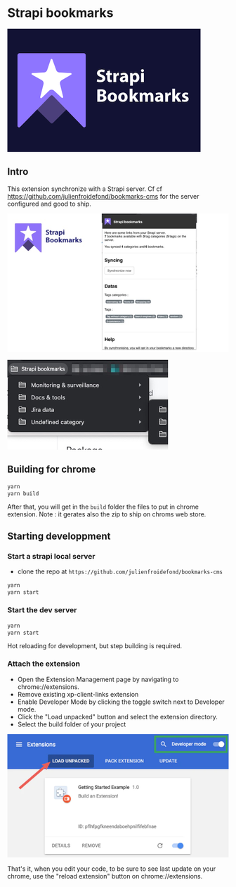 # Strapi bookmarks

![screenshot](./src/img/ChromeStore/Strapi-Bookmarks-Extension-DarkBlue.png)

## Intro

This extension synchronize with a Strapi server. Cf cf https://github.com/julienfroidefond/bookmarks-cms for the server configured and good to ship.

![screenshot](./src/img/ChromeStore/screenshot.jpg)

![screenshot](./src/img/screenshot.jpg)

## Building for chrome

```
yarn
yarn build
```

After that, you will get in the `build` folder the files to put in chrome extension. Note : it gerates also the zip to ship on chroms web store.

## Starting developpment

### Start a strapi local server

- clone the repo at `https://github.com/julienfroidefond/bookmarks-cms`

```
yarn
yarn start
```

### Start the dev server

```
yarn
yarn start
```

Hot reloading for development, but step building is required.

### Attach the extension

- Open the Extension Management page by navigating to chrome://extensions.
- Remove existing xp-client-links extension
- Enable Developer Mode by clicking the toggle switch next to Developer mode.
- Click the "Load unpacked" button and select the extension directory.
- Select the build folder of your project

![Load Extension](docs/readme-chrome-extensions.webp "Enable developer mode & load unpacked extension")

That's it, when you edit your code, to be sure to see last update on your chrome, use the "reload extension" button on chrome://extensions.
